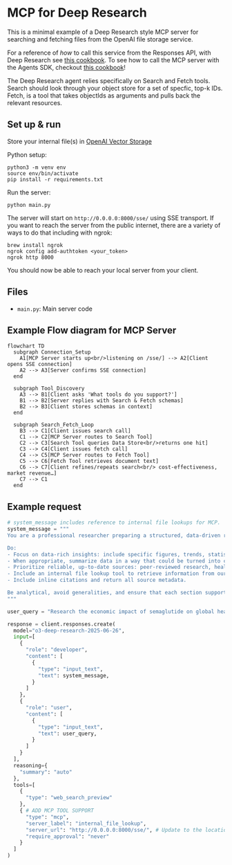 # MCP for Deep Research

This is a minimal example of a Deep Research style MCP server for searching and fetching files from the OpenAI file storage service.

For a reference of _how_ to call this service from the Responses API, with Deep Research see [this cookbook](https://cookbook.openai.com/examples/deep_research_api/how_to_use_deep_research_API). To see how to call the MCP server with the Agents SDK, checkout [this cookbook](https://cookbook.openai.com/examples/deep_research_api/how_to_use_deep_research_API_agents)!

The Deep Research agent relies specifically on Search and Fetch tools. Search should look through your object store for a set of specfic, top-k IDs. Fetch, is a tool that takes objectIds as arguments and pulls back the relevant resources.

## Set up & run

Store your internal file(s) in [OpenAI Vector Storage](https://platform.openai.com/storage/vector_stores/)

Python setup:

```shell
python3 -m venv env
source env/bin/activate
pip install -r requirements.txt
```

Run the server:

```shell
python main.py
```

The server will start on `http://0.0.0.0:8000/sse/` using SSE transport. If you want to reach the server from the public internet, there are a variety of ways to do that including with ngrok:

```shell
brew install ngrok 
ngrok config add-authtoken <your_token>
ngrok http 8000
```

You should now be able to reach your local server from your client. 

## Files

- `main.py`: Main server code

## Example Flow diagram for MCP Server

```mermaid
flowchart TD
  subgraph Connection_Setup
    A1[MCP Server starts up<br/>listening on /sse/] --> A2[Client opens SSE connection]
    A2 --> A3[Server confirms SSE connection]
  end

  subgraph Tool_Discovery
    A3 --> B1[Client asks 'What tools do you support?']
    B1 --> B2[Server replies with Search & Fetch schemas]
    B2 --> B3[Client stores schemas in context]
  end

  subgraph Search_Fetch_Loop
    B3 --> C1[Client issues search call]
    C1 --> C2[MCP Server routes to Search Tool]
    C2 --> C3[Search Tool queries Data Store<br/>returns one hit]
    C3 --> C4[Client issues fetch call]
    C4 --> C5[MCP Server routes to Fetch Tool]
    C5 --> C6[Fetch Tool retrieves document text]
    C6 --> C7[Client refines/repeats search<br/> cost-effectiveness, market revenue…]
    C7 --> C1
  end
```

## Example request

```python
# system_message includes reference to internal file lookups for MCP.
system_message = """
You are a professional researcher preparing a structured, data-driven report on behalf of a global health economics team. Your task is to analyze the health question the user poses.

Do:
- Focus on data-rich insights: include specific figures, trends, statistics, and measurable outcomes (e.g., reduction in hospitalization costs, market size, pricing trends, payer adoption).
- When appropriate, summarize data in a way that could be turned into charts or tables, and call this out in the response (e.g., "this would work well as a bar chart comparing per-patient costs across regions").
- Prioritize reliable, up-to-date sources: peer-reviewed research, health organizations (e.g., WHO, CDC), regulatory agencies, or pharmaceutical earnings reports.
- Include an internal file lookup tool to retrieve information from our own internal data sources. If you've already retrieved a file, do not call fetch again for that same file. Prioritize inclusion of that data.
- Include inline citations and return all source metadata.

Be analytical, avoid generalities, and ensure that each section supports data-backed reasoning that could inform healthcare policy or financial modeling.
"""

user_query = "Research the economic impact of semaglutide on global healthcare systems."

response = client.responses.create(
  model="o3-deep-research-2025-06-26",
  input=[
    {
      "role": "developer",
      "content": [
        {
          "type": "input_text",
          "text": system_message,
        }
      ]
    },
    {
      "role": "user",
      "content": [
        {
          "type": "input_text",
          "text": user_query,
        }
      ]
    }
  ],
  reasoning={
    "summary": "auto"
  },
  tools=[
    {
      "type": "web_search_preview"
    },
    { # ADD MCP TOOL SUPPORT
      "type": "mcp",
      "server_label": "internal_file_lookup",
      "server_url": "http://0.0.0.0:8000/sse/", # Update to the location of *your* MCP server
      "require_approval": "never"
    }
  ]
)
